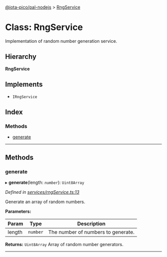 [@iota-pico/pal-nodejs](../README.md) > [RngService](../classes/rngservice.md)

# Class: RngService

Implementation of random number generation service.

## Hierarchy

**RngService**

## Implements

* `IRngService`

## Index

### Methods

* [generate](rngservice.md#generate)

---

## Methods

<a id="generate"></a>

###  generate

▸ **generate**(length: *`number`*): `Uint8Array`

*Defined in [services/rngService.ts:13](https://github.com/iota-pico/pal-nodejs/blob/62a83c6/src/services/rngService.ts#L13)*

Generate an array of random numbers.

**Parameters:**

| Param | Type | Description |
| ------ | ------ | ------ |
| length | `number` |  The number of numbers to generate. |

**Returns:** `Uint8Array`
Array of random number generators.

___

